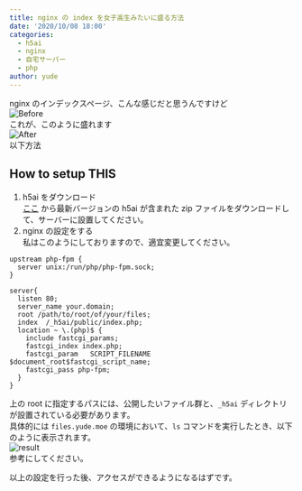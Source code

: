 ```yaml
---
title: nginx の index を女子高生みたいに盛る方法
date: '2020/10/08 18:00'
categories:
  - h5ai
  - nginx
  - 自宅サーバー
  - php
author: yude
---
```

nginx のインデックスページ、こんな感じだと思うんですけど  
![Before](https://i.imgur.com/fbGf32f.png)  
これが、このように盛れます  
![After](https://i.imgur.com/XLuAma5.png)  
以下方法  
<!--more-->
## How to setup THIS
1. h5ai をダウンロード  
[ここ](https://release.larsjung.de/h5ai/) から最新バージョンの h5ai が含まれた zip ファイルをダウンロードして、サーバーに設置してください。
1. nginx の設定をする  
私はこのようにしておりますので、適宜変更してください。  
```
upstream php-fpm {
  server unix:/run/php/php-fpm.sock;
}

server{
  listen 80;
  server_name your.domain;
  root /path/to/root/of/your/files;
  index  /_h5ai/public/index.php;
  location ~ \.(php)$ {
    include fastcgi_params;
    fastcgi_index index.php;
    fastcgi_param   SCRIPT_FILENAME         $document_root$fastcgi_script_name;
    fastcgi_pass php-fpm;
  }
}
```
上の root に指定するパスには、公開したいファイル群と、`_h5ai` ディレクトリが設置されている必要があります。  
具体的には `files.yude.moe` の環境において、`ls` コマンドを実行したとき、以下のように表示されます。  
![result](https://i.imgur.com/3RbIXbv.png)  
参考にしてください。

以上の設定を行った後、アクセスができるようになるはずです。